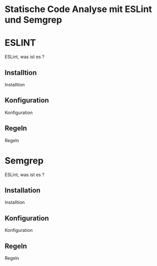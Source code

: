# Statische Code Analyse mit ESLint und Semgrep


# ESLINT
ESLint, was ist es ?
## Installtion
Installtion
## Konfiguration
Konfiguration
## Regeln
Regeln


# Semgrep
ESLint, was ist es ?
## Installation
Installtion
## Konfiguration
Konfiguration
## Regeln
Regeln
